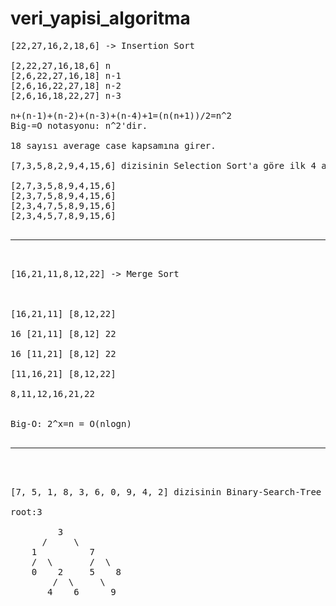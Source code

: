 # veri_yapisi_algoritma
<pre>
[22,27,16,2,18,6] -> Insertion Sort

[2,22,27,16,18,6] n
[2,6,22,27,16,18] n-1
[2,6,16,22,27,18] n-2
[2,6,16,18,22,27] n-3

n+(n-1)+(n-2)+(n-3)+(n-4)+1=(n(n+1))/2=n^2
Big-=O notasyonu: n^2'dir.

18 sayısı average case kapsamına girer.

[7,3,5,8,2,9,4,15,6] dizisinin Selection Sort'a göre ilk 4 adımı:

[2,7,3,5,8,9,4,15,6]
[2,3,7,5,8,9,4,15,6]
[2,3,4,7,5,8,9,15,6]
[2,3,4,5,7,8,9,15,6]

<hr>

[16,21,11,8,12,22] -> Merge Sort
<br></br>
[16,21,11] [8,12,22] </br>
16 [21,11] [8,12] 22

16 [11,21] [8,12] 22

[11,16,21] [8,12,22]

8,11,12,16,21,22


Big-O: 2^x=n = O(nlogn)

<hr>


[7, 5, 1, 8, 3, 6, 0, 9, 4, 2] dizisinin Binary-Search-Tree aşamalarını yazınız.

root:3

         3
      /     \
    1          7
    /  \       /  \
    0    2     5    8
        /  \     \
       4    6      9   
                   
</pre>


